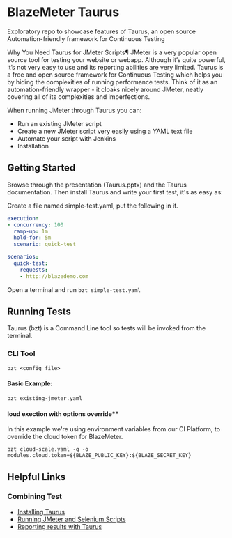 # BlazeMeter Taurus

Exploratory repo to showcase features of Taurus, an open source Automation-friendly framework for Continuous Testing

Why You Need Taurus for JMeter Scripts¶
JMeter is a very popular open source tool for testing your website or webapp. Although it’s quite powerful, it’s not very easy to use and its reporting abilities are very limited. Taurus is a free and open source framework for Continuous Testing which helps you by hiding the complexities of running performance tests. Think of it as an automation-friendly wrapper - it cloaks nicely around JMeter, neatly covering all of its complexities and imperfections.

When running JMeter through Taurus you can:

* Run an existing JMeter script
* Create a new JMeter script very easily using a YAML text file
* Automate your script with Jenkins
* Installation

## Getting Started
Browse through the presentation (Taurus.pptx) and the Taurus documentation.  Then install Taurus and write your first test, it's as easy as:

Create a file named simple-test.yaml, put the following in it.

```yaml
execution:
- concurrency: 100
  ramp-up: 1m
  hold-for: 5m
  scenario: quick-test

scenarios:
  quick-test:
    requests:
    - http://blazedemo.com
```

Open a terminal and run `bzt simple-test.yaml`


## Running Tests
Taurus (bzt) is a Command Line tool so tests will be invoked from the terminal.

### CLI Tool

`bzt <config file>`

#### Basic Example:

`bzt existing-jmeter.yaml`

#### loud exection with options override**
In this example we're using environment variables from our CI Platform, to override the cloud token for BlazeMeter.

`bzt cloud-scale.yaml -q -o modules.cloud.token=${BLAZE_PUBLIC_KEY}:${BLAZE_SECRET_KEY}`

## Helpful Links

### Combining Test 
* [Installing Taurus](https://gettaurus.org/install/Installation/)
* [Running JMeter and Selenium Scripts](https://gettaurus.org/kb/Scripting/)
* [Reporting results with Taurus](https://gettaurus.org/docs/Reporting/)
